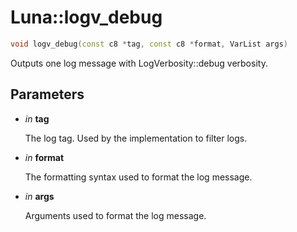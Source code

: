 # Luna::logv_debug

```c++
void logv_debug(const c8 *tag, const c8 *format, VarList args)
```

Outputs one log message with LogVerbosity::debug verbosity. 



## Parameters
* *in* **tag**

    The log tag. Used by the implementation to filter logs. 

* *in* **format**

    The formatting syntax used to format the log message. 

* *in* **args**

    Arguments used to format the log message. 

